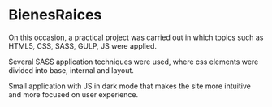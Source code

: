 # BienesRaices


On this occasion, a practical project was carried out in which topics such as HTML5, CSS, SASS, GULP, JS were applied.

Several SASS application techniques were used, where css elements were divided into base, internal and layout. 

Small application with JS in dark mode that makes the site more intuitive and more focused on user experience. 



